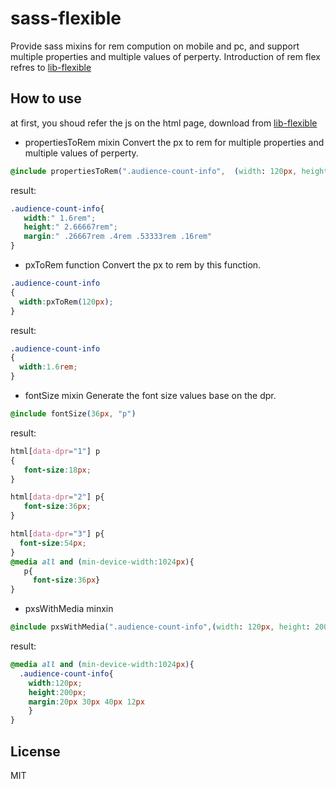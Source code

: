 # sass-flexible
Provide sass mixins for rem compution on mobile and pc, and support multiple properties and multiple values of perperty.
Introduction of rem flex refres to [lib-flexible](https://github.com/amfe/lib-flexible)

## How to use
at first, you shoud refer the js on the html page, download from [lib-flexible](https://github.com/amfe/lib-flexible)

- propertiesToRem mixin
Convert the px to rem for multiple properties and multiple values of perperty.
```css
@include propertiesToRem(".audience-count-info",  (width: 120px, height: 200px, margin:20px 30px 40px 12px)，75)
```
result:
```css
.audience-count-info{
   width:" 1.6rem";
   height:" 2.66667rem";
   margin:" .26667rem .4rem .53333rem .16rem"
}
```

- pxToRem function
Convert the px to rem by this function.
```css
.audience-count-info
{
  width:pxToRem(120px);
}
```
result:
```css
.audience-count-info
{
  width:1.6rem;
}
```

- fontSize mixin
Generate the font size values base on the dpr.

```css
@include fontSize(36px, "p")
```
result:
```css
html[data-dpr="1"] p
{
   font-size:18px;
}

html[data-dpr="2"] p{
   font-size:36px;
}

html[data-dpr="3"] p{
  font-size:54px;
}
@media all and (min-device-width:1024px){
   p{
     font-size:36px}
}
```

- pxsWithMedia minxin

```css
@include pxsWithMedia(".audience-count-info",(width: 120px, height: 200px, margin:20px 30px 40px 12px))
```
result:
```css
@media all and (min-device-width:1024px){
  .audience-count-info{
    width:120px;
    height:200px;
    margin:20px 30px 40px 12px
    }
}
```

## License

MIT
